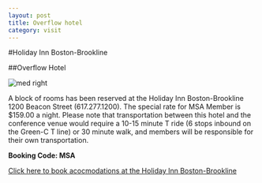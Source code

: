 ```yaml
---
layout: post
title: Overflow hotel
category: visit
---
```


#Holiday Inn Boston-Brookline

##Overflow Hotel

![med right](http://www.ichotelsgroup.com/hotelmedia/repository/vfmleonardo/galleries/prod/media/medlib/imageRepo/2/0/67/388/404/BKLMA_3986801906_7515108270_R.jpg)

A block of rooms has been reserved at the Holiday Inn Boston-Brookline 1200 Beacon Street (617.277.1200). The special rate for MSA Member is $159.00 a night. Please note that transportation between this hotel and the conference venue would require a 10-15 minute T ride (6 stops inbound on the Green-C T line) or 30 minute walk, and members will be responsible for their own transportation.


**Booking Code: MSA**

[Click here to book acocmodations at the Holiday Inn Boston-Brookline](http://www.holidayinn.com/hotels/us/en/brookline/bklma/hoteldetail?qAdlt=1&qBrs=6c.hi.ex.rs.ic.cp.in.sb.cw.cv.ul.vn&qChld=0&qFRA=1&qGRM=0&qGrpCd=MSA&qPSt=0&qRRSrt=rt&qRef=df&qRms=1&qRpn=1&qRpp=12&qSHp=1&qSmP=3&qSrt=sBR&qWch=0&srb_u=1&icdv=99801505&icdv=99801505%5D)
